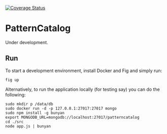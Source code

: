 [![Coverage Status](https://img.shields.io/coveralls/nielskrijger/patterncatalog.svg)](https://coveralls.io/r/nielskrijger/patterncatalog?branch=master)

# PatternCatalog

Under development.

## Run

To start a development environment, install Docker and Fig and simply run:

    fig up

Alternatively, to run the application locally (for testing say) you can do the following:

    sudo mkdir p /data/db
    sudo docker run -d -p 127.0.0.1:27017:27017 mongo
    sudo npm install -g bunyan
    export MONGODB_URL=mongodb://localhost:27017/patterncatalog
    cd ./src
    node app.js | bunyan
